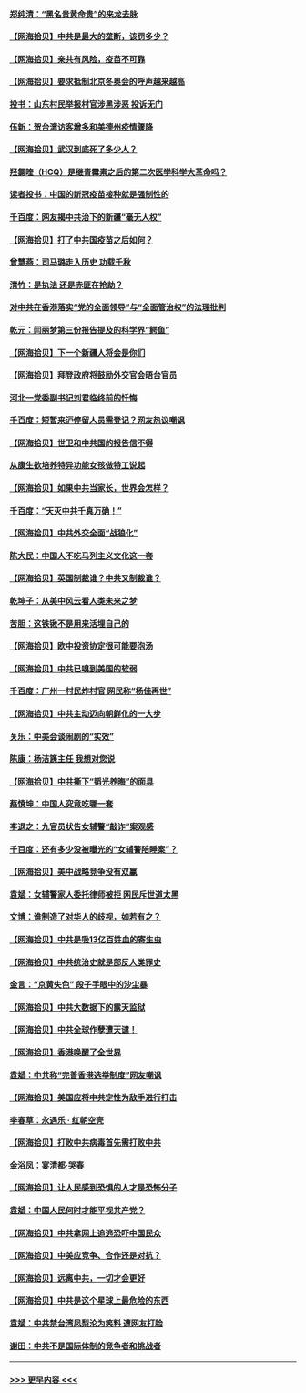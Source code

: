 #### [郑纯清：“黑名贵黄命贵”的来龙去脉](../pages/nsc993/n12875589.md?t=04130602) 
#### [【网海拾贝】中共是最大的垄断，该罚多少？](../pages/nsc993/n12874006.md?t=04130602) 
#### [【网海拾贝】亲共有风险，疫苗不可靠](../pages/nsc993/n12872224.md?t=04130602) 
#### [【网海拾贝】要求抵制北京冬奥会的呼声越来越高](../pages/nsc993/n12868962.md?t=04130602) 
#### [投书：山东村民举报村官涉黑涉恶 投诉无门](../pages/nsc993/n12869726.md?t=04130602) 
#### [伍新：贺台湾访客增多和美德州疫情骤降](../pages/nsc993/n12865651.md?t=04130602) 
#### [【网海拾贝】武汉到底死了多少人？](../pages/nsc993/n12863707.md?t=04130602) 
#### [羟氯喹（HCQ）是继青霉素之后的第二次医学科学大革命吗？](../pages/nsc993/n12638564.md?t=04130602) 
#### [读者投书：中国的新冠疫苗接种就是强制性的](../pages/nsc993/n12859932.md?t=04130602) 
#### [千百度：网友揭中共治下的新疆“毫无人权”](../pages/nsc993/n12858385.md?t=04130602) 
#### [【网海拾贝】打了中共国疫苗之后如何？](../pages/nsc993/n12857866.md?t=04130602) 
#### [曾慧燕：司马璐走入历史 功载千秋](../pages/nsc993/n12856996.md?t=04130602) 
#### [清竹：是执法 还是赤匪在抢劫？](../pages/nsc993/n12856952.md?t=04130602) 
#### [对中共在香港落实“党的全面领导”与“全面管治权”的法理批判](../pages/nsc993/n12856929.md?t=04130602) 
#### [乾元：闫丽梦第三份报告提及的科学界“鳄鱼”](../pages/nsc993/n12855985.md?t=04130602) 
#### [【网海拾贝】下一个新疆人将会是你们](../pages/nsc993/n12855864.md?t=04130602) 
#### [【网海拾贝】拜登政府将鼓励外交官会晤台官员](../pages/nsc993/n12853615.md?t=04130602) 
#### [河北一党委副书记刘君临终前的忏悔](../pages/nsc993/n12849420.md?t=04130602) 
#### [千百度：短暂来沪停留人员需登记？网友热议嘲讽](../pages/nsc993/n12853497.md?t=04130602) 
#### [【网海拾贝】世卫和中共国的报告信不得](../pages/nsc993/n12850902.md?t=04130602) 
#### [从康生欲培养特异功能女孩做特工说起](../pages/nsc993/n12849289.md?t=04130602) 
#### [【网海拾贝】如果中共当家长，世界会怎样？](../pages/nsc993/n12848436.md?t=04130602) 
#### [千百度：“天灭中共千真万确！”](../pages/nsc993/n12845659.md?t=04130602) 
#### [【网海拾贝】中共外交全面“战狼化”](../pages/nsc993/n12845607.md?t=04130602) 
#### [陈大民：中国人不吃马列主义文化这一套](../pages/nsc993/n12842496.md?t=04130602) 
#### [【网海拾贝】英国制裁谁？中共又制裁谁？](../pages/nsc993/n12840909.md?t=04130602) 
#### [乾坤子：从美中风云看人类未来之梦](../pages/nsc993/n12840590.md?t=04130602) 
#### [苦胆：这铁锹不是用来活埋自己的](../pages/nsc993/n12839512.md?t=04130602) 
#### [【网海拾贝】欧中投资协定很可能要泡汤](../pages/nsc993/n12835122.md?t=04130602) 
#### [【网海拾贝】中共已嗅到美国的软弱](../pages/nsc993/n12832411.md?t=04130602) 
#### [千百度：广州一村民炸村官 网民称“杨佳再世”](../pages/nsc993/n12832380.md?t=04130602) 
#### [【网海拾贝】中共主动迈向朝鲜化的一大步](../pages/nsc993/n12829887.md?t=04130602) 
#### [关乐：中美会谈闹剧的“实效”](../pages/nsc993/n12826698.md?t=04130602) 
#### [陈康：杨洁篪主任  我想对您说](../pages/nsc993/n12826609.md?t=04130602) 
#### [【网海拾贝】中共撕下“韬光养晦”的面具](../pages/nsc993/n12826459.md?t=04130602) 
#### [蔡慎坤：中国人究竟吃哪一套](../pages/nsc993/n12826010.md?t=04130602) 
#### [李退之：九官员状告女辅警“敲诈”案观感](../pages/nsc993/n12823984.md?t=04130602) 
#### [千百度：还有多少没被曝光的“女辅警陪睡案”？](../pages/nsc993/n12822136.md?t=04130602) 
#### [【网海拾贝】美中战略竞争没有双赢](../pages/nsc993/n12822105.md?t=04130602) 
#### [袁斌：女辅警家人委托律师被拒 网民斥世道太黑](../pages/nsc993/n12822004.md?t=04130602) 
#### [文博：谁制造了对华人的歧视，如若有之？](../pages/nsc993/n12821635.md?t=04130602) 
#### [【网海拾贝】中共是吸13亿百姓血的寄生虫](../pages/nsc993/n12819191.md?t=04130602) 
#### [【网海拾贝】中共统治史就是部反人类罪史](../pages/nsc993/n12816738.md?t=04130602) 
#### [金言：“京黄失色” 段子手眼中的沙尘暴](../pages/nsc993/n12815700.md?t=04130602) 
#### [【网海拾贝】中共大数据下的露天监狱](../pages/nsc993/n12811075.md?t=04130602) 
#### [【网海拾贝】中共全球作孽遭天谴！](../pages/nsc993/n12810258.md?t=04130602) 
#### [【网海拾贝】香港唤醒了全世界](../pages/nsc993/n12809100.md?t=04130602) 
#### [袁斌：中共称“完善香港选举制度”网友嘲讽](../pages/nsc993/n12808994.md?t=04130602) 
#### [【网海拾贝】美国应将中共定性为敌手进行打击](../pages/nsc993/n12806870.md?t=04130602) 
#### [李春草：永遇乐 · 红朝空壳](../pages/nsc993/n12805365.md?t=04130602) 
#### [【网海拾贝】打败中共病毒首先需打败中共](../pages/nsc993/n12803930.md?t=04130602) 
#### [金浴凤：宴清都‧哭春](../pages/nsc993/n12801601.md?t=04130602) 
#### [【网海拾贝】让人民感到恐惧的人才是恐怖分子](../pages/nsc993/n12799347.md?t=04130602) 
#### [袁斌：中国人民何时才能平视共产党？](../pages/nsc993/n12799306.md?t=04130602) 
#### [【网海拾贝】中共拿网上追逃恐吓中国民众](../pages/nsc993/n12796905.md?t=04130602) 
#### [【网海拾贝】中美应竞争、合作还是对抗？](../pages/nsc993/n12794675.md?t=04130602) 
#### [【网海拾贝】远离中共，一切才会更好](../pages/nsc993/n12793572.md?t=04130602) 
#### [【网海拾贝】中共是这个星球上最危险的东西](../pages/nsc993/n12791400.md?t=04130602) 
#### [袁斌：中共禁台湾凤梨沦为笑料 遭网友打脸](../pages/nsc993/n12791335.md?t=04130602) 
#### [谢田：中共不是国际体制的竞争者和挑战者](../pages/nsc993/n12791212.md?t=04130602) 

----
#### [ >>> 更早内容 <<< ](../indexes/nsc993-earlier.md)
